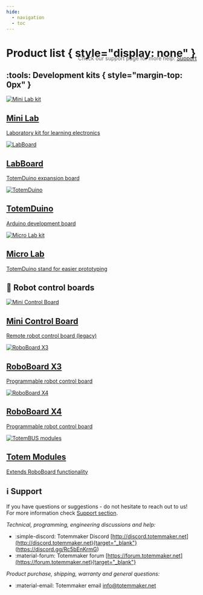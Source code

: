 ```yaml
---
hide:
  - navigation
  - toc
---
```


# Product list { style="display: none" }

<blockquote style="float:right;margin-top:-30px;border-left:0">Check our support page for more help: <a href="support/">Support</a></blockquote>

## :tools: Development kits { style="margin-top: 0px" }

<div class="grid-card-row">
  <a class="grid-card-column" href="mini-lab/">
    <div class="grid-card">
      <img alt="Mini Lab kit" src="/assets/images/photo/mini-lab-photo.jpg">
      <h2>Mini Lab</h2>
      <p>Laboratory kit for learning electronics</p>
    </div>
  </a>

  <a class="grid-card-column" href="labboard/">
    <div class="grid-card">
      <img alt="LabBoard" src="/assets/images/photo/labboard-v2.2-photo.jpg">
      <h2>LabBoard</h2>
      <p>TotemDuino expansion board</p>
    </div>
  </a>

  <a class="grid-card-column" href="totemduino/">
    <div class="grid-card">
      <img alt="TotemDuino" src="/assets/images/photo/totemduino-photo.jpg">
      <h2>TotemDuino</h2>
      <p>Arduino development board</p>
    </div>
  </a>

  <a class="grid-card-column" href="totemduino/micro-lab/">
    <div class="grid-card">
      <img alt="Micro Lab kit" src="/assets/images/photo/micro-lab-photo.jpg">
      <h2>Micro Lab</h2>
      <p>TotemDuino stand for easier prototyping</p>
    </div>
  </a>
</div>

## :robot: Robot control boards

<div class="grid-card-row">
  <a class="grid-card-column" href="mini-control-board/">
    <div class="grid-card">
      <img alt="Mini Control Board" src="/assets/images/photo/mini-board-x3-v1.5v.2.0-photo.jpg">
      <h2>Mini Control Board</h2>
      <p>Remote robot control board (legacy)</p>
    </div>
  </a>

  <a class="grid-card-column" href="roboboard-x3/">
    <div class="grid-card">
      <img alt="RoboBoard X3" src="/assets/images/photo/roboboard-x3-v3.0-card.jpg">
      <h2>RoboBoard X3</h2>
      <p>Programmable robot control board</p>
    </div>
  </a>

  <a class="grid-card-column" href="roboboard-x4/">
    <div class="grid-card">
      <img alt="RoboBoard X4" src="/assets/images/photo/roboboard-x4-v1.1-photo.jpg">
      <h2>RoboBoard X4</h2>
      <p>Programmable robot control board</p>
    </div>
  </a>

  <a class="grid-card-column" href="modules/">
    <div class="grid-card">
      <img alt="TotemBUS modules" src="/assets/images/photo/tbus-module-11-photo.jpg">
      <h2>Totem Modules</h2>
      <p>Extends RoboBoard functionality</p>
    </div>
   </a>
</div>

## :information_source: Support

If you have questions or suggestions - do not hesitate to reach out to us!  
For more information check [Support section](support.md).

_Technical, programming, engineering discussions and help:_

- :simple-discord: Totemmaker Discord [http://discord.totemmaker.net](http://discord.totemmaker.net){target="_blank"} <span style="-webkit-user-select: none;-ms-user-select: none;user-select: none;">(</span>https://discord.gg/Rc5bEnKrmG<span style="-webkit-user-select: none;-ms-user-select: none;user-select: none;">)</span>
- :material-forum: Totemmaker forum [https://forum.totemmaker.net](https://forum.totemmaker.net){target="_blank"}

_Product purchase, shipping, warranty and general questions:_

- :material-email: Totemmaker email <a href="mailto:info@totemmaker.net">info@totemmaker.net</a>

